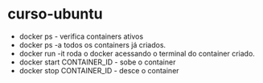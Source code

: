 # curso-ubuntu
* docker ps - verifica containers ativos
* docker ps -a todos os containers já criados.
* docker run -it roda o docker acessando o terminal do container criado.
* docker start CONTAINER_ID - sobe o container
* docker stop CONTAINER_ID - desce o container
